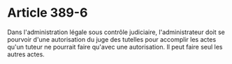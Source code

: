 # Article 389-6

Dans l'administration légale sous contrôle judiciaire, l'administrateur doit se pourvoir d'une autorisation du juge des tutelles pour accomplir les actes qu'un tuteur ne pourrait faire qu'avec une autorisation.   Il peut faire seul les autres actes.